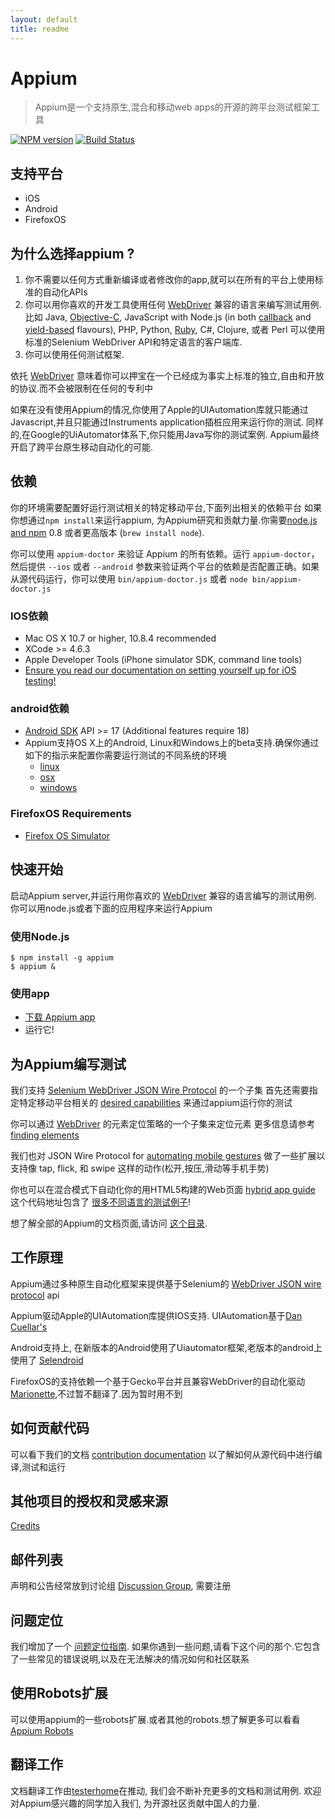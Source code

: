 ```yaml
---
layout: default
title: readme
---
```


# Appium

> Appium是一个支持原生,混合和移动web apps的开源的跨平台测试框架工具

[![NPM version](https://badge.fury.io/js/appium.png)](https://npmjs.org/package/appium)
[![Build Status](https://api.travis-ci.org/appium/appium.png?branch=master)](https://travis-ci.org/appium/appium)

## 支持平台

* iOS
* Android
* FirefoxOS

## 为什么选择appium ?

1. 你不需要以任何方式重新编译或者修改你的app,就可以在所有的平台上使用标准的自动化APIs
2. 你可以用你喜欢的开发工具使用任何 [WebDriver](https://code.google.com/p/selenium/wiki/JsonWireProtocol) 兼容的语言来编写测试用例.比如
Java, [Objective-C](https://github.com/appium/selenium-objective-c),
   JavaScript with Node.js (in both [callback](https://github.com/admc/wd) and [yield-based](https://github.com/jlipps/yiewd) flavours),
   PHP, Python, [Ruby](https://github.com/appium/ruby_lib), C#, Clojure, 或者 Perl 
   可以使用标准的Selenium WebDriver API和特定语言的客户端库.
3. 你可以使用任何测试框架.

依托  [WebDriver](https://code.google.com/p/selenium/wiki/JsonWireProtocol) 意味着你可以押宝在一个已经成为事实上标准的独立,自由和开放的协议.而不会被限制在任何的专利中


如果在没有使用Appium的情况,你使用了Apple的UIAutomation库就只能通过Javascript,并且只能通过Instruments application插桩应用来运行你的测试.
同样的,在Google的UiAutomator体系下,你只能用Java写你的测试案例.
Appium最终开启了跨平台原生移动自动化的可能.

## 依赖

你的环境需要配置好运行测试相关的特定移动平台,下面列出相关的依赖平台
如果你想通过`npm install`来运行appium, 为Appium研究和贡献力量.你需要[node.js and npm](http://nodejs.org) 0.8 或者更高版本 (`brew install node`).

你可以使用 `appium-doctor` 来验证 Appium 的所有依赖。运行 `appium-doctor`，然后提供 `--ios` 或者 `--android` 参数来验证两个平台的依赖是否配置正确。如果从源代码运行，你可以使用 `bin/appium-doctor.js` 或者 `node bin/appium-doctor.js`

### IOS依赖

* Mac OS X 10.7 or higher, 10.8.4 recommended
* XCode &gt;= 4.6.3
* Apple Developer Tools (iPhone simulator SDK, command line tools)
* [Ensure you read our documentation on setting yourself up for iOS testing!](running-on-osx.cn#ios)

### android依赖

* [Android SDK](http://developer.android.com) API &gt;= 17 (Additional features require 18)
* Appium支持OS X上的Android, Linux和Windows上的beta支持.确保你通过如下的指示来配置你需要运行测试的不同系统的环境
  * [linux](running-on-linux.cn)
  * [osx](running-on-osx.cn#android)
  * [windows](running-on-windows.cn)

### FirefoxOS Requirements

* [Firefox OS Simulator](https://developer.mozilla.org/en/docs/Tools/Firefox_OS_Simulator)

## 快速开始
启动Appium server,并运行用你喜欢的 [WebDriver](https://code.google.com/p/selenium/wiki/JsonWireProtocol) 兼容的语言编写的测试用例.
你可以用node.js或者下面的应用程序来运行Appium

### 使用Node.js

    $ npm install -g appium
    $ appium &

### 使用app

* [下载 Appium app](https://github.com/appium/appium/releases)
* 运行它! 

## 为Appium编写测试

我们支持 [Selenium WebDriver JSON Wire Protocol](https://github.com/appium/appium/wiki/JSON-Wire-Protocol:-Supported-Methods) 的一个子集
首先还需要指定特定移动平台相关的 [desired capabilities](caps.cn) 来通过appium运行你的测试

你可以通过 [WebDriver](https://code.google.com/p/selenium/wiki/JsonWireProtocol) 的元素定位策略的一个子集来定位元素
更多信息请参考 [finding elements](finding-elements.cn)


我们也对 JSON Wire Protocol for [automating mobile gestures](gestures.cn) 做了一些扩展以支持像 tap, flick, 和 swipe 这样的动作(松开,按压,滑动等手机手势)

你也可以在混合模式下自动化你的用HTML5构建的Web页面 [hybrid app guide](hybrid.cn)
这个代码地址包含了 [很多不同语言的测试例子](https://github.com/appium/appium/tree/master/sample-code/examples/node)!


想了解全部的Appium的文档页面,请访问 [这个目录](https://github.com/appium/appium/blob/master/docs/).

## 工作原理

Appium通过多种原生自动化框架来提供基于Selenium的 [WebDriver JSON wire protocol](https://code.google.com/p/selenium/wiki/JsonWireProtocol) api

Appium驱动Apple的UIAutomation库提供IOS支持. UIAutomation基于[Dan Cuellar's](http://github.com/penguinho)

Android支持上, 在新版本的Android使用了Uiautomator框架,老版本的android上使用了
[Selendroid](http://github.com/DominikDary/selendroid) 

FirefoxOS的支持依赖一个基于Gecko平台并且兼容WebDriver的自动化驱动[Marionette](https://developer.mozilla.org/en-US/docs/Marionette),不过暂不翻译了.因为暂时用不到


## 如何贡献代码
可以看下我们的文档  [contribution documentation](https://github.com/appium/appium/blob/master/CONTRIBUTING.md) 
以了解如何从源代码中进行编译,测试和运行


## 其他项目的授权和灵感来源

[Credits](credits.cn)

## 邮件列表

声明和公告经常放到讨论组 [Discussion Group](https://groups.google.com/d/forum/appium-discuss), 需要注册

## 问题定位

我们增加了一个 [问题定位指南](troubleshooting.cn).
如果你遇到一些问题,请看下这个问的那个.它包含了一些常见的错误说明,以及在无法解决的情况如何和社区联系


## 使用Robots扩展
可以使用appium的一些robots扩展.或者其他的robots.想了解更多可以看看 [Appium Robots](https://github.com/appium/robots)


## 翻译工作
文档翻译工作由[testerhome](http://testerhome.com/topics/150)在推动, 我们会不断补充更多的文档和测试用例.
欢迎对Appium感兴趣的同学加入我们, 为开源社区贡献中国人的力量.

